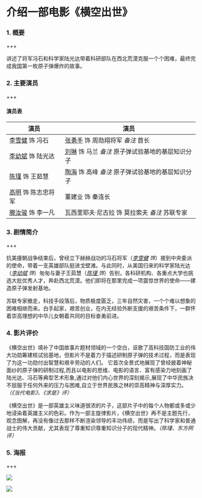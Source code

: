 #  介绍一部电影《横空出世》

### 1. 概要

+++

讲述了将军冯石和科学家陆光达带着科研部队在西北荒漠克服一个个困难，最终完成我国第一枚原子弹爆炸的故事。

### 2. 主要演员

+++

#### 演员表

| 演员                                                         | 演员                                                         |
| ------------------------------------------------------------ | ------------------------------------------------------------ |
| [李雪健](https://baike.baidu.com/item/李雪健/1260954?fromModule=lemma_inlink) 饰 冯石 | [张勇手](https://baike.baidu.com/item/张勇手/5531588?fromModule=lemma_inlink) 饰 周勋翔将军        *备注* 首长 |
| [李幼斌](https://baike.baidu.com/item/李幼斌/12503?fromModule=lemma_inlink) 饰 陆光达 | [刘琳](https://baike.baidu.com/item/刘琳/7722712?fromModule=lemma_inlink) 饰 马兰          *备注* 原子弹试验基地的基层知识分子 |
| [陈瑾](https://baike.baidu.com/item/陈瑾/51398?fromModule=lemma_inlink) 饰 王茹慧 | [陶海](https://baike.baidu.com/item/陶海/4643242?fromModule=lemma_inlink) 饰 高峰         *备注* 原子弹试验基地的基层知识分子 |
| [高明](https://baike.baidu.com/item/高明/10244330?fromModule=lemma_inlink) 饰 陈志忠将军 | 董建业 饰 秦连长                                             |
| [滕汝骏](https://baike.baidu.com/item/滕汝骏/4554416?fromModule=lemma_inlink) 饰 李一凡 | 瓦西里耶夫·尼古拉 饰 莫拉索夫  *备注* 苏联专家               |

### 3. 剧情简介

+++

抗美援朝战争结束后，曾经立下赫赫战功的冯石将军（*[李雪健](https://baike.baidu.com/item/李雪健?fromModule=lemma_inlink)* *饰*）接到中央委派的使命，带着一支英雄部队挺进戈壁滩。与此同时，从美国归来的科学家陆光达（*[李幼斌](https://baike.baidu.com/item/李幼斌/12503?fromModule=lemma_inlink) 饰*）匆匆与妻子王茹慧（*[陈瑾 ](https://baike.baidu.com/item/陈瑾/51398?fromModule=lemma_inlink)饰*）告别，各科研机构、各重点大学也挑选大批优秀人才，奔赴西北荒漠。他们即将在那里完成一项震惊世界的使命——建造原子弹发射基地。

苏联专家撤走，科技手段落后，物质极度匮乏，三年自然灾害，一个个难以想象的困难相继而来。白手起家，艰苦创业，在内无经验外断支援的艰苦条件下，一群怀着崇高理想的中华儿女朝着共同的目标奋勇前进。

### 4. 影片评价

《横空出世》填补了中国故事片题材领域的一个空白，讴歌了高科技国防工业的伟大功勋筹建核试验基地，但影片不是着力于描述研制原子弹的技术过程，而是表现了为这一功勋付出智慧和艰辛劳动的人们。 它首次全景式地展现了曾经披着神秘面纱的原子弹的研制过程,而且以电影的思维、电影的语言、富有感染力地刻画了陆光达、冯石等典型艺术形象,通过对他们内心世界的深刻揭示,展现了中华民族决不屈服于任何外来的压力与困难,自立于世界民族之林的崇高精神与深厚实力。*（《当代电影》、《求是》评）*

《横空出世》是一部英雄主义味道很浓的片子，这部片子中的每个人物都或多或少地浸染着英雄主义的色彩。作为一部主旋律影片，《横空出世》再不是主题先行，观念图解，再没有像过去那样不断渲染领导的丰功伟绩，而是写出了科学家和普通战士的伟大贡献，尤其表现了尊重知识尊重知识分子的现代精神。*（陈瑾、东方网评）*

### 5. 海报

+++



![](https://file10000.oss-cn-guangzhou.aliyuncs.com/img/1.jpg)

![](https://file10000.oss-cn-guangzhou.aliyuncs.com/img/2.jpg)